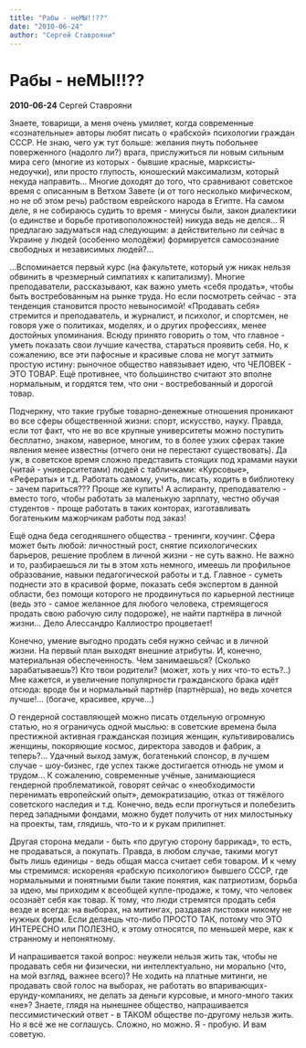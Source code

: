 ```yaml
---
title: "Рабы - неМЫ!!??"
date: "2010-06-24"
author: "Сергей Ставрояни"
---
```


# Рабы - неМЫ!!??

**2010-06-24** Сергей Ставрояни

Знаете, товарищи, а меня очень умиляет, когда современные «сознательные» авторы любят писать о «рабской» психологии граждан СССР. Не знаю, чего уж тут больше: желания пнуть побольнее поверженного (надолго ли?) врага, прислужиться ли новым сильным мира сего (многие из которых - бывшие красные, марксисты-недоучки), или просто глупость, юношеский максимализм, который некуда направить... Многие доходят до того, что сравнивают советское время с описанным в Ветхом Завете (и от того несколько мифическом, но не об этом речь) рабством еврейского народа в Египте. На самом деле, я не собираюсь судить то время - минусы были, закон диалектики (о единстве и борьбе противоположностей) никуда ведь не делся... Я предлагаю задуматься над следующим: а действительно ли сейчас в Украине у людей (особенно молодёжи) формируется самосознание свободных и независимых людей?...

...Вспоминается первый курс (на факультете, который уж никак нельзя обвинить в чрезмерный симпатиях к капитализму). Многие преподаватели, рассказывают, как важно уметь «себя продать», чтобы быть востребованным на рынке труда. Но если посмотреть сейчас - эта тенденция становится просто невыносимой! «Продавать себя» стремится и преподаватель, и журналист, и психолог, и спортсмен, не говоря уже о политиках, моделях, и о других профессиях, менее достойных упоминания. Всюду принято говорить о том, что главное - уметь показать свои лучшие качества, стараться проявить себя. Но, к сожалению, все эти пафосные и красивые слова не могут затмить простую истину: рыночное общество навязывает идею, что ЧЕЛОВЕК - ЭТО ТОВАР. Ещё противнее, что большинство считают это вполне нормальным, и гордятся тем, что они - востребованный и дорогой товар.

Подчеркну, что такие грубые товарно-денежные отношения проникают во все сферы общественной жизни: спорт, искусство, науку. Правда, если тот факт, что не во все крупные университеты можно поступить бесплатно, знаком, наверное, многим, то в более узких сферах такие явления менее известны (отчего они не перестают существовать). Да уж, в советское время сложно представить стоящих под храмами науки (читай - университетами) людей с табличками: «Курсовые», «Рефераты» и т.д. Работать самому, учить, писать, ходить в библиотеку - зачем париться??? Проще же купить! А аспиранту, преподавателю - вместо того, чтобы работать за маленькую зарплату, честно обучая студентов - проще работать в таких конторах, изготавливать богатеньким мажорчикам работы под заказ!

Ещё одна беда сегодняшнего общества - тренинги, коучинг. Сфера может быть любой: личностный рост, снятие психологических барьеров, решение проблем в личной жизни - не суть важно. Не важно и то, разбираешься ли ты в этом хоть немного, имеешь ли профильное образование, навыки педагогической работы и т.д. Главное - суметь поднести это в красивой форме, показать себя экспертом в данной области, без помощи которого не продвинуться по карьерной лестнице (ведь это - самое желанное для любого человека, стремящегося продать свою рабочую силу подороже), не найти партнёра в личной жизни... Дело Алессандро Каллиостро процветает!

Конечно, умение выгодно продать себя нужно сейчас и в личной жизни. На первый план выходят внешние атрибуты. И, конечно, материальная обеспеченность. Чем занимаешься? (Сколько зарабатываешь?) Кто твои родители? (может, хоть у них что-то есть?..) Мне кажется, и увеличение популярности гражданского брака идёт отсюда: вроде бы и нормальный партнёр (партнёрша), но ведь хочется лучше!... (богаче, красивее, круче...)

О гендерной составляющей можно писать отдельную огромную статью, но я ограничусь одной мыслью: в советские времена была престижной активная гражданская позиция женщин, культивировались женщины, покоряющие космос, директора заводов и фабрик, а теперь?... Удачный выход замуж, богатенький спонсор, в лучшем случае - шоу-бизнес, где успех также достигается отнюдь не умом и трудом... К сожалению, современные учёные, занимающиеся гендерной проблематикой, говорят сейчас о «необходимости перенимать европейский опыт», демократизацию, отказ от тяжёлого советского наследия и т.д. Конечно, ведь если прогнуться и полебезить перед западными фондами, можно будет получить от них милостыньку на проекты, там, глядишь, что-то и к рукам прилипнет.

Другая сторона медали - быть «по другую сторону баррикад», то есть, не продаваться, а покупать. Правда, в любом случае, такими могут быть лишь единицы - ведь общая масса считает себя товаром. И к чему мы стремимся: искореняя «рабскую психологию» бывшего СССР, где нормальными и понятными были такие понятия, как патриотизм, борьба за идею, мы приходим к всеобщей купле-продаже, к тому, что человек осознаёт себя как товар. К тому, что люди стремятся продать себя везде и всегда: на выборах, на митингах, раздавая листовки никому не нужных фирм. Если делаешь что-либо ПРОСТО ТАК, потому что ЭТО ИНТЕРЕСНО или ПОЛЕЗНО, к этому относятся, по меньшей мере, как к странному и непонятному.

И напрашивается такой вопрос: неужели нельзя жить так, чтобы не продавать себя ни физически, ни интеллектуально, ни морально (что, на мой взгляд, важнее всего)? Не ходить на платные митинги, не продавать свой голос на выборах, не работать во впаривающих-ерунду-компаниях, не делать за деньги курсовые, и много-много таких «не»? Знаете, глядя на нынешнее общество, напрашивается пессимистический ответ - в ТАКОМ обществе по-другому нельзя жить. Но я всё же не соглашусь. Сложно, но можно. Я - пробую. И вам советую.